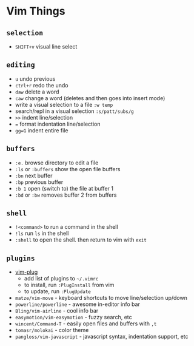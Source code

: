 # Vim Things

## `selection`
* `SHIFT+v` visual line select

## `editing`
* `u` undo previous 
* `ctrl+r` redo the undo 
* `daw` delete a word
* `caw` change a word (deletes and then goes into insert mode)
* write a visual selection to a file `:w temp`
* search/repl in a visual selection `:s/patt/subs/g`
* `>>` indent line/selection
* `=` format indentation line/selection
* `gg=G` indent entire file

## `buffers`
* `:e.` browse directory to edit a file
* `:ls` or `:buffers` show the open file buffers
* `:bn` next buffer
* `:bp` previous buffer
* `:b 1` open (switch to) the file at buffer 1
* `:bd` or `:bw` removes buffer 2 from buffers

## `shell`
* `!<command>` to run a command in the shell
* `!ls` run `ls` in the shell
* `:shell` to open the shell. then return to vim with `exit`

## `plugins`
* [vim-plug](https://github.com/junegunn/vim-plug)
   * add list of plugins to `~/.vimrc`
   * to install, run `:PlugInstall` from vim
   * to update, run `:PlugUpdate`
* `matze/vim-move` - keyboard shortcuts to move line/selection up/down
* `powerline/powerline` - awesome in-editor info bar
* `Bling/vim-airline` - cool info bar 
* `easymotion/vim-easymotion` - fuzzy search, etc
* `wincent/Command-T` - easily open files and buffers with `,t`
* `tomasr/molokai` - color theme
* `pangloss/vim-javascript` - javascript syntax, indentation support, etc

